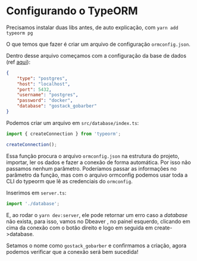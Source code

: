 # Configurando o TypeORM

Precisamos instalar duas libs antes, de auto explicação, com `yarn add typeorm pg`

O que temos que fazer é criar um arquivo de configuração `ormconfig.json`.

Dentro desse arquivo começamos com a configuração da base de dados (ref [aqui](https://typeorm.io/#/connection-options)):

```JSON
{
    "type": "postgres",
    "host": "localhost",
    "port": 5432,
    "username": "postgres",
    "password": "docker",
    "database": "gostack_gobarber"
}
```

Podemos criar um arquivo em `src/database/index.ts`:

```javascript
import { createConnection } from 'typeorm';

createConnection();
```

Essa função procura o arquivo `ormconfig.json` na estrutura do projeto, importar, ler os dados e fazer a conexão de forma automática. Por isso não passamos nenhum parâmetro. Poderíamos passar as informações no parâmetro da função, mas com o arquivo ormconfig podemos usar toda a CLI do typeorm que lê as credenciais do `ormconfig`.

Inserimos em `server.ts`:

```javascript
import './database';
```

E, ao rodar o `yarn dev:server`, ele pode retornar um erro caso a _database_ não exista, para isso, vamos no Dbeaver , no painel esquerdo, clicando em cima da conexão com o botão direito e logo em seguida em create->database.

Setamos o nome como `gostack_gobarber` e confirmamos a criação, agora podemos verificar que a conexão será bem sucedida!